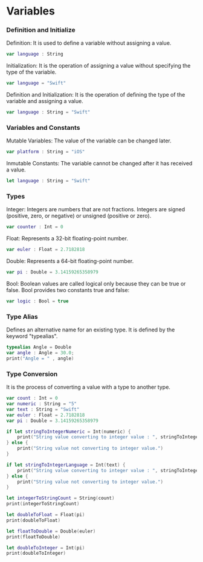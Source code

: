 # Variables

### Definition and Initialize

Definition: It is used to define a variable without assigning a value.
```swift
var language : String
```
Initialization: It is the operation of assigning a value without specifying the type of the variable.
```swift
var language = "Swift"
```
Definition and Initialization: It is the operation of defining the type of the variable and assigning a value.
```swift
var language : String = "Swift"
```

### Variables and Constants

Mutable Variables: The value of the variable can be changed later.
```swift
var platform : String = "iOS"
```

Inmutable Constants: The variable cannot be changed after it has received a value.
```swift
let language : String = "Swift"
```

### Types

Integer: Integers are numbers that are not fractions. Integers are signed (positive, zero, or negative) or unsigned (positive or zero).
```swift
var counter : Int = 0
```

Float: Represents a 32-bit floating-point number.
```swift
var euler : Float = 2.7182818
```

Double: Represents a 64-bit floating-point number.
```swift
var pi : Double = 3.14159265358979
```

Bool: Boolean values are called logical only because they can be true or false. Bool provides two constants true and false:
```swift
var logic : Bool = true
```

### Type Alias 
Defines an alternative name for an existing type. It is defined by the keyword "typealias".
```swift
typealias Angle = Double
var angle : Angle = 30.0;
print("Angle = " , angle)
```

### Type Conversion
It is the process of converting a value with a type to another type.
```swift
var count : Int = 0
var numeric : String = "5"
var text : String = "Swift"
var euler : Float = 2.7182818
var pi : Double = 3.14159265358979

if let stringToIntegerNumeric = Int(numeric) {
    print("String value converting to integer value : ", stringToIntegerNumeric)
} else {
    print("String value not converting to integer value.")
}

if let stringToIntegerLanguage = Int(text) {
    print("String value converting to integer value : ", stringToIntegerLanguage)
} else {
    print("String value not converting to integer value.")
}

let integerToStringCount = String(count)
print(integerToStringCount)

let doubleToFloat = Float(pi)
print(doubleToFloat)

let floatToDouble = Double(euler)
print(floatToDouble)

let doubleToInteger = Int(pi)
print(doubleToInteger)
```
